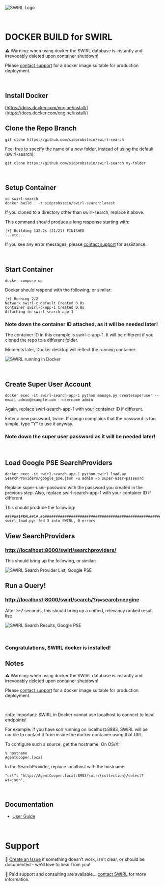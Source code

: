 ![SWIRL Logo](./images/swirl_logo_notext_200.jpg)

<br/>

# DOCKER BUILD for SWIRL

:warning: Warning: when using docker the SWIRL database is instantly and irrevocably deleted upon container shutdown!

Please [contact support](#support) for a docker image suitable for production deployment. 

<br/>

## Install Docker

[https://docs.docker.com/engine/install/](https://docs.docker.com/engine/install/)

## Clone the Repo Branch

```
git clone https://github.com/sidprobstein/swirl-search
```

Feel free to specify the name of a new folder, instead of using the default (swirl-search):

```
git clone https://github.com/sidprobstein/swirl-search my-folder
```

<br/>

## Setup Container

```
cd swirl-search
docker build . -t sidprobstein/swirl-search:latest
```

If you cloned to a directory other than swirl-search, replace it above.

This command should produce a long response starting with:

```
[+] Building 132.2s (21/21) FINISHED
...etc...
```

If you see any error messages, please [contact support](#support) for assistance.

<br/>

## Start Container

```
docker compose up
```

Docker should respond with the following, or similar:

```
[+] Running 2/2
Network swirl-c_default Created 0.0s
Container swirl-c-app-1 Created 0.0s
Attaching to swirl-search-app-1
```

### Note down the container ID attached, as it will be needed later!

The container ID in this example is swirl-c-app-1. It will be different if you cloned the repo to a different folder.

Moments later, Docker desktop will reflect the running container:

![SWIRL running in Docker](/docs/images/swirl_docker.png)

<br/>

## Create Super User Account

```
docker exec -it swirl-search-app-1 python manage.py createsuperuser --email admin@example.com --username admin
```

Again, replace swirl-search-app-1 with your container ID if different. 

Enter a new password, twice. If django complains that the password is too simple, type "Y" to use it anyway. 

### Note down the super user password as it will be needed later!

<br/>

## Load Google PSE SearchProviders

```
docker exec -it swirl-search-app-1 python swirl_load.py SearchProviders/google_pse.json -u admin -p super-user-password
```

Replace super-user-password with the password you created in the previous step. 
Also, replace swirl-search-app-1 with your container ID if different. 

This should produce the following:

```
##S#W#I#R#L##1#.#6##############################################################
swirl_load.py: fed 3 into SWIRL, 0 errors
```

## View SearchProviders

### [http://localhost:8000/swirl/searchproviders/](http://localhost:8000/swirl/searchproviders/)

This should bring up the following, or similar:

![SWIRL Search Provider List, Google PSE](/docs/images/pse/swirl_spl_list.png)

## Run a Query!

### [http://localhost:8000/swirl/search/?q=search+engine](http://localhost:8000/swirl/search/?q=search+engine)

After 5-7 seconds, this should bring up a unified, relevancy ranked result list:

![SWIRL Search Results, Google PSE](/docs/images/pse/swirl_results_mixed_1.png)

<br/>

### Congratulations, SWIRL docker is installed!

## Notes

:warning: Warning: when using docker the SWIRL database is instantly and irrevocably deleted upon container shutdown!

Please [contact support](#support) for a docker image suitable for production deployment. 

<br/>

:info: Important: SWIRL in Docker cannot use localhost to connect to local endpoints!

For example: if you have solr running on localhost:8983, SWIRL will be unable to contact it from inside the docker container using that URL.

To configure such a source, get the hostname. On OS/X:

```
% hostname
AgentCooper.local
```

In the SearchProvider, replace localhost with the hostname:

```
"url": "http://AgentCooper.local:8983/solr/{collection}/select?wt=json",
```

<br/>

## Documentation

* [User Guide](https://github.com/sidprobstein/swirl-search/wiki/2.-User-Guide)

<br/>

# Support

:small_blue_diamond: [Create an Issue](https://github.com/sidprobstein/swirl-search/issues) if something doesn't work, isn't clear, or should be documented - we'd love to hear from you!

:small_blue_diamond: Paid support and consulting are available... [contact SWIRL](mailto:support@swirl.today) for more information.
